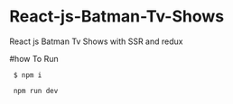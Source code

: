 # React-js-Batman-Tv-Shows
React js Batman Tv Shows with SSR and redux

#how To Run
   	
	 $ npm i 

	 npm run dev 


